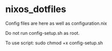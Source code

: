 # nixos_dotfiles
Config files are here as well as configuration.nix

Do not run config-setup.sh as root.

To use script:
sudo chmod +x config-setup.sh
